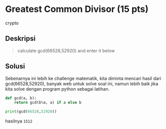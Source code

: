 # Greatest Common Divisor (15 pts)
crypto

## Deskripsi
> calculate gcd(66528,52920) and enter it below


## Solusi
Sebenarnya ini lebih ke challenge matematik, kita diminta mencari hasil dari gcd(66528,52920), banyak web untuk solve soal ini,
namun lebih baik jika kita solve dengan program python sebagai latihan.

``` python
def gcd(a, b):
    return gcd(b%a, a) if a else b

print(gcd(66528,52920))
```
hasilnya ```1512```
